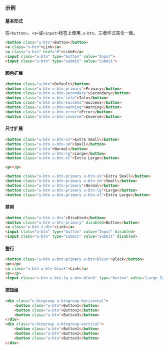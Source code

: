 ### 示例
#### 基本形式

在`<button>`、`<a>`或`<input>`标签上使用`.u-btn`，三者样式完全一致。

<div class="m-example"></div>

```html
<button class="u-btn">Button</button>
<a class="u-btn">Link</a>
<a class="u-btn" href="#">Link#</a>
<input class="u-btn" type="button" value="Input">
<input class="u-btn" type="submit" value="Submit">
```

#### 颜色扩展

<div class="m-example"></div>

```html
<button class="u-btn">Default</button>
<button class="u-btn u-btn-primary">Primary</button>
<button class="u-btn u-btn-secondary">Secondary</button>
<button class="u-btn u-btn-info">Info</button>
<button class="u-btn u-btn-success">Success</button>
<button class="u-btn u-btn-warning">Warning</button>
<button class="u-btn u-btn-error">Error</button>
<button class="u-btn u-btn-inverse">Inverse</button>
```

#### 尺寸扩展

<div class="m-example"></div>

```html
<button class="u-btn u-btn-xs">Extra Small</button>
<button class="u-btn u-btn-sm">Small</button>
<button class="u-btn">Normal</button>
<button class="u-btn u-btn-lg">Large</button>
<button class="u-btn u-btn-xl">Extra Large</button>

<p></p>

<button class="u-btn u-btn-primary u-btn-xs">Extra Small</button>
<button class="u-btn u-btn-primary u-btn-sm">Small</button>
<button class="u-btn u-btn-primary">Normal</button>
<button class="u-btn u-btn-primary u-btn-lg">Large</button>
<button class="u-btn u-btn-primary u-btn-xl">Extra Large</button>
```

#### 禁用

<div class="m-example"></div>

```html
<button class="u-btn z-dis">Disabled</button>
<button class="u-btn u-btn-primary" disabled>Button</button>
<a class="u-btn z-dis">Link</a>
<input class="u-btn" type="button" value="Input" disabled>
<input class="u-btn" type="submit" value="Submit" disabled>
```

#### 整行

<div class="m-example"></div>

```html
<button class="u-btn u-btn-primary u-btn-block">Block</button>
<p></p>
<a class="u-btn u-btn-block">Link</a>
<p></p>
<input class="u-btn u-btn-lg u-btn-block" type="button" value="Large Input">
```

#### 按钮组

<div class="m-example"></div>

```html
<div class="u-btngroup u-btngroup-horizontal">
    <button class="u-btn">Button1</button>
    <button class="u-btn">Button2</button>
    <button class="u-btn">Button3</button>
</div>
<div class="u-btngroup u-btngroup-vertical">
    <button class="u-btn">Button1</button>
    <button class="u-btn">Button2</button>
    <button class="u-btn">Button3</button>
</div>
```
